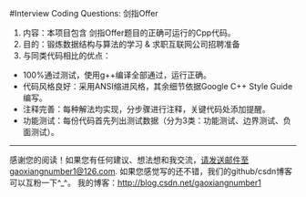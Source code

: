 #Interview Coding Questions: 剑指Offer
 1. 内容：本项目包含 剑指Offer题目的正确可运行的Cpp代码。
 2. 目的：锻炼数据结构与算法的学习 & 求职互联网公司招聘准备
 3. 与同类代码相比的优点：
 - 100%通过测试，使用g++编译全部通过，运行正确。
 - 代码风格良好：采用ANSI缩进风格，其余细节依据Google C++ Style Guide编写。
 - 注释完善：每种解法均实现，分步骤进行注释，关键代码处添加提醒。
 - 功能测试：每份代码首先列出测试数据（分为3类：功能测试、边界测试、负面测试）。








**********************************************************************************
感谢您的阅读！如果您有任何建议、想法想和我交流，请发送邮件至gaoxiangnumber1@126.com.
如果您感觉写的还不错，我们的github/csdn博客可以互粉一下^_^。
我的博客：http://blog.csdn.net/gaoxiangnumber1
